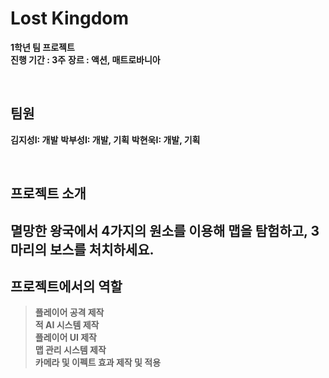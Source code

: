 # Lost Kingdom<br>
**1학년 팀 프로젝트** <br>
**진행 기간 : 3주**
**장르 : 액션, 매트로바니아**

<br>

## 팀원
**김지성I: 개발**
**박부성I: 개발, 기획**
**박현욱I: 개발, 기획**

<br>

## 프로젝트 소개

멸망한 왕국에서 4가지의 원소를 이용해 맵을 탐험하고, 3마리의 보스를 처치하세요.
---
## 프로젝트에서의 역할
> **플레이어 공격 제작** <br>
> **적 AI 시스템 제작** <br>
> **플레이어 UI 제작** <br>
> **맵 관리 시스템 제작** <br>
> **카메라 및 이펙트 효과 제작 및 적용** <br>
